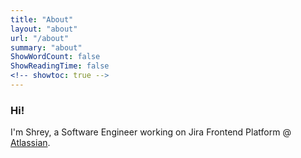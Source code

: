 ```yaml
---
title: "About"
layout: "about"
url: "/about"
summary: "about"
ShowWordCount: false
ShowReadingTime: false
<!-- showtoc: true -->
---
```



### Hi!
I'm Shrey, a Software Engineer working on Jira Frontend Platform @ [Atlassian](https://atlassian.com).




